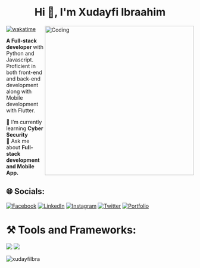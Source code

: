 <h1 align="center">Hi 👋, I'm Xudayfi Ibraahim</h1> <h4 align="center"></h4> <img align="right" alt="Coding" width="400" src="https://www.chawtechsolutions.com/wp-content/uploads/2019/03/developer-dribbble.gif"> 

[![wakatime](https://wakatime.com/badge/user/9d0cb4bb-5fdb-4da1-962a-f01d14653261.svg)](https://wakatime.com/@9d0cb4bb-5fdb-4da1-962a-f01d14653261)

<p><strong>A Full-stack developer </strong>with Python and Javascript. <br>Proficient in both front-end and back-end development <br>along with Mobile development with Flutter.</p>
🔭 I’m currently learning <strong>Cyber Security</strong><br>💬 Ask me about <strong>Full-stack development and Mobile App.</strong>

## 🌐 Socials:
[![Facebook](https://img.shields.io/badge/Facebook-%230077B5.svg?logo=facebook&logoColor=white)](https://www.facebook.com/xudayfiIbra)
[![LinkedIn](https://img.shields.io/badge/LinkedIn-%230077B5.svg?logo=linkedin&logoColor=white)](https://www.linkedin.com/in/xudayfiibra)
[![Instagram](https://img.shields.io/badge/Instagram-%23E4405F.svg?logo=Instagram&logoColor=white)](https://www.instagram.com/caaqil_bl/) 
[![Twitter](https://img.shields.io/badge/Twitter-%231DA1F2.svg?logo=Twitter&logoColor=white)](https://twitter.com/XudayfiBaari) 
[![Portfolio](https://img.shields.io/badge/Portfolio-%231DA1F2.svg?logo=Portfolio&logoColor=white)](https://xudayfi.netlify.app) 

# ⚒️ Tools and Frameworks:
<img src="https://skillicons.dev/icons?i=python,django,react,typescript,bootstrap,tailwindcss,html,css,vscode,github,figma,git" />
<img src="https://skillicons.dev/icons?i=javascript,java,mysql,dart,flutter,linux,notion,vite" /><br>
<img align="center" src="https://github-readme-stats.vercel.app/api?username=xudayfiibra&show_icons=true&theme=radical" alt="" />

<p align="left"> <img src="https://komarev.com/ghpvc/?username=XudayfiIbra&label=Profile%20views&color=0635b6&style=flat" alt="xudayfiIbra" /> </p>
